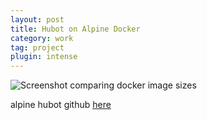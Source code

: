 ```yaml
---
layout: post
title: Hubot on Alpine Docker
category: work
tag: project
plugin: intense
---
```


<p><img src="{{ site.file }}/alpine-docker-size-comparison.png" alt="Screenshot comparing docker image sizes"></p>

<p>alpine hubot github <a href="https://github.com/noqcks/alpine-hubot">here</a></p>

